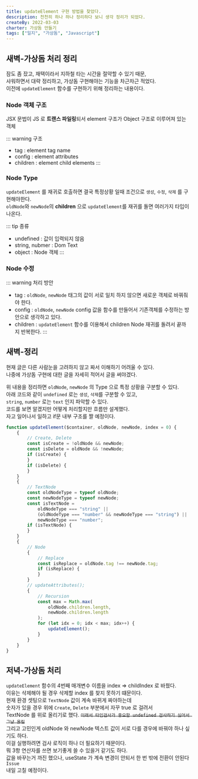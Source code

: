 ```yaml
---
title: updateElement 구현 방법을 찾았다.
description: 천천히 하나 하나 정리하다 보니 생각 정리가 되었다.
createBy: 2022-03-03
charter: 가상돔 만들기
tags: ["일지", "가상돔", "Javascript"]
---
```


## 새벽-가상돔 처리 정리

잠도 좀 잤고, 재택이라서 지하철 타는 시간을 절약할 수 있기 때문,  
샤워하면서 대략 정리하고, 가상돔 구현해야는 기능을 차근차근 적었다.  
이전에 `updateElement` 함수를 구현하기 위해 정리하는 내용이다.

### Node 객체 구조

JSX 문법이 JS 로 **트랜스 파일링**되서 element 구조가 Object 구조로 이루어져 있는 객체

::: warning 구조

-   tag : element tag name
-   config : element attributes
-   children : element child elements
    :::

### Node Type

`updateElement` 를 재귀로 호출하면 결국 특정상황 일때 조건으로 `생성`, `수정`, `삭제` 를 구현해야한다.  
`oldNode`와 `newNode`의 **children** 으로 `updateElement`를 재귀를 돌면 여러가지 타입이 나온다.

::: tip 종류

-   undefined : 값이 입력되지 않음
-   string, nubmer : Dom Text
-   object : Node 객체
    :::

### Node 수정

::: warning 처리 방안

-   tag : `oldNode`, `newNode` 태그의 값이 서로 일치 하지 않으면 새로운 객체로 바꿔줘야 한다.
-   config : `oldNode`, `newNode` config 값을 함수를 만들어서 기존객체를 수정하는 방안으로 생각하고 있다.
-   children : `updateElement` 함수를 이용해서 children Node 재귀를 돌려서 끝까지 반복한다.
    :::

## 새벽-정리

현재 글은 다른 사람눈을 고려하지 않고 짜서 이해하기 어려울 수 있다.  
나중에 가상돔 구현에 대한 글을 자세히 적어서 글을 써야겠다.

위 내용을 정리하면 `oldNode`, `newNode` 의 Type 으로 특정 상황을 구분할 수 있다.  
아래 코드와 같이 `undefined` 로는 `생성`, `삭제`를 구분할 수 있고,  
`string`, `number` 로는 `text` 인지 파악할 수 있다.  
코드를 보면 알겠지만 어떻게 처리할지만 흐름만 설계했다.  
자고 일어나서 일하고 if문 내부 구조를 짤 예정이다.

```js {2,12,23,24,30,31}
function updateElement($container, oldNode, newNode, index = 0) {
    {
        // Create, Delete
        const isCreate = !oldNode && newNode;
        const isDelete = oldNode && !newNode;
        if (isCreate) {
        }
        if (isDelete) {
        }
    }
    {
        // TextNode
        const oldNodeType = typeof oldNode;
        const newNodeType = typeof newNode;
        const isTextNode =
            oldNodeType === "string" ||
            (oldNodeType === "number" && newNodeType === "string") ||
            newNodeType === "number";
        if (isTextNode) {
        }
    }
    {
        // Node
        {
            // Replace
            const isReplace = oldNode.tag !== newNode.tag;
            if (isReplace) {
            }
        }
        // updateAttributes();
        {
            // Recursion
            const max = Math.max(
                oldNode.children.length,
                newNode.children.length
            );
            for (let idx = 0; idx < max; idx++) {
                updateElement();
            }
        }
    }
}
```

## 저녁-가상돔 처리

`updateElement` 함수의 4번째 매개변수 이름을 index => childIndex 로 바꿨다.  
이유는 삭제해야 될 경우 삭제할 index 를 찾지 못하기 떄문이다.  
현재 환경 셋팅으로 `TextNode` 값이 계속 바뀌게 짜야하는데  
숫자가 있을 경우 위에 `Create`, `Delete` 부분에서 자꾸 true 로 걸려서  
TextNode 를 위로 올리기로 했다. ~~`이래서 타입검사가 중요함 undefined 검사하기 싫어서 그냥 올림`~~  
그리고 고민인게 oldNode 와 newNode 텍스트 값이 서로 다를 경우에 바꿔야 하나 싶기도 하다.  
이걸 실행하려면 검사 로직이 하나 더 필요하기 때문이다.  
뭐 3항 연산자를 쓰면 보기좋게 쓸 수 있을거 같기도 하다.  
값을 바꾸는거 까진 했으나, useState 가 계속 변경이 안되서 한 번 밖에 전환이 안된다 `Issue`  
내일 고칠 예정이다.
